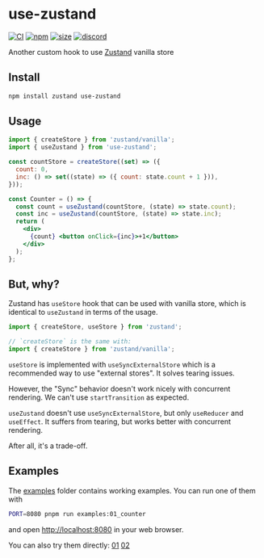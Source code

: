 # use-zustand

[![CI](https://img.shields.io/github/actions/workflow/status/zustandjs/use-zustand/ci.yml?branch=main)](https://github.com/zustandjs/use-zustand/actions?query=workflow%3ACI)
[![npm](https://img.shields.io/npm/v/use-zustand)](https://www.npmjs.com/package/use-zustand)
[![size](https://img.shields.io/bundlephobia/minzip/use-zustand)](https://bundlephobia.com/result?p=use-zustand)
[![discord](https://img.shields.io/discord/627656437971288081)](https://discord.gg/MrQdmzd)

Another custom hook to use [Zustand](https://github.com/pmndrs/zustand) vanilla store

## Install

```bash
npm install zustand use-zustand
```

## Usage

```jsx
import { createStore } from 'zustand/vanilla';
import { useZustand } from 'use-zustand';

const countStore = createStore((set) => ({
  count: 0,
  inc: () => set((state) => ({ count: state.count + 1 })),
}));

const Counter = () => {
  const count = useZustand(countStore, (state) => state.count);
  const inc = useZustand(countStore, (state) => state.inc);
  return (
    <div>
      {count} <button onClick={inc}>+1</button>
    </div>
  );
};
```

## But, why?

Zustand has `useStore` hook that can be used with vanilla store,
which is identical to `useZustand` in terms of the usage.

```jsx
import { createStore, useStore } from 'zustand';

// `createStore` is the same with:
import { createStore } from 'zustand/vanilla';
```

`useStore` is implemented with `useSyncExternalStore` which is
a recommended way to use "external stores". It solves tearing issues.

However, the "Sync" behavior doesn't work nicely with concurrent rendering.
We can't use `startTransition` as expected.

`useZustand` doesn't use `useSyncExternalStore`,
but only `useReducer` and `useEffect`.
It suffers from tearing, but works better with concurrent rendering.

After all, it's a trade-off.

## Examples

The [examples](examples) folder contains working examples.
You can run one of them with

```bash
PORT=8080 pnpm run examples:01_counter
```

and open <http://localhost:8080> in your web browser.

You can also try them directly:
[01](https://stackblitz.com/github/zustandjs/use-zustand/tree/main/examples/01_counter)
[02](https://stackblitz.com/github/zustandjs/use-zustand/tree/main/examples/02_suspense)
